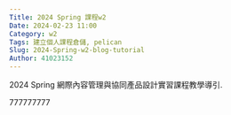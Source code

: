 ```yaml
---
Title: 2024 Spring 課程w2
Date: 2024-02-23 11:00
Category: w2
Tags: 建立個人課程倉儲, pelican
Slug: 2024-Spring-w2-blog-tutorial
Author: 41023152
---
```


2024 Spring 網際內容管理與協同產品設計實習課程教學導引.

<!-- PELICAN_END_SUMMARY -->
777777777